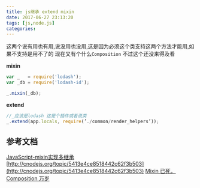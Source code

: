 ```yaml
---
title: js继承 extend mixin
date: 2017-06-27 23:13:20
tags: [js,node.js]
categories:
---
```


这两个说有用也有用,说没用也没用,这是因为必须这个类支持这两个方法才能用,如果不支持是用不了的
现在又有个什么`Composition` 不过这个还没来得及看

**mixin**
```js
var _   = require('lodash');
var _db = require('lodash-id');

_.mixin(_db);
```

**extend**
```js
//_应该是lodash 这是个插件或者说类
_.extend(app.locals, require(’./common/render_helpers’));
```

## 参考文档
[ JavaScript-mixin实现多继承](http://blog.csdn.net/qiqingjin/article/details/51762435)
[http://cnodejs.org/topic/5413e4ce8518442c62f3b503](http://cnodejs.org/topic/5413e4ce8518442c62f3b503)
[Mixin 已死，Composition 万岁](http://www.open-open.com/news/view/1245b26)

